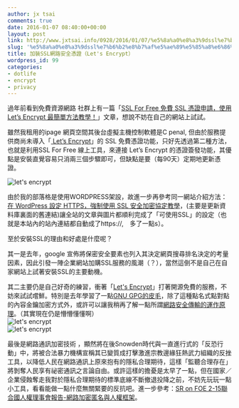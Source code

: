 ```yaml
---
author: jx tsai
comments: true
date: 2016-01-07 08:40:00+00:00
layout: post
link: http://www.jxtsai.info/0928/2016/01/07/%e5%8a%a0%e8%a3%9dssl%e7%b6%b2%e8%b7%af%e5%ae%89%e5%85%a8%e6%86%91%e8%ad%89%ef%bc%88lets-encrypt%ef%bc%89/
slug: '%e5%8a%a0%e8%a3%9dssl%e7%b6%b2%e8%b7%af%e5%ae%89%e5%85%a8%e6%86%91%e8%ad%89%ef%bc%88lets-encrypt%ef%bc%89'
title: 加裝SSL網路安全憑證（Let's Encrypt）
wordpress_id: 99
categories:
- dotlife
- encrypt
- privacy
---
```


過年前看到免費資源網路 社群上有一篇「[SSL For Free 免費 SSL 憑證申請，使用 Let’s Encrypt 最簡單方法教學！](https://free.com.tw/ssl-for-free/)」文章，想說不妨在自己的網站上試試。  
  
雖然我租用的ipage 網頁空間其後台虛擬主機控制軟體是C penal, 但由於服務提供商尚未導入「[ Let’s Encrypt](https://letsencrypt.org/)」的 SSL 免費憑證功能，只好先透過第二種方法，也就是利用SSL For Free 線上工具，來連接 Let’s Encrypt 的憑證簽發功能，其優點是安裝直覺容易只消兩三個步驟即可，但缺點是要（每90天）定期地更新憑證。  
  
![let's encrypt](https://letsencrypt.org/images/howitworks_certificate.png)  
  
由於我的部落格是使用WORDPRESS架設，故進一步再參考同一網站介紹方法：[在 WordPress 設定 HTTPS，強制使用 SSL 安全加密協定教學](https://free.com.tw/moving-to-https-on-wordpress/)，(主要是更新資料庫裏面的舊連結)讓全站的文章與圖片都順利完成了「可使用SSL」的設定（也就是本站內的站內連結都自動成了https://,　多了一點s）。  
  
至於安裝SSL的理由和好處是什麼呢？  
  
其一是去年，google 宣佈將保密安全要素也列入其決定網頁搜尋排名決定的考量因素，因此引發一陣企業網站加購SSL服務的風潮（？），當然這倒不是自己在自家網站上試著安裝SSL的主要動機。  
  
其二主要仍是自己好奇的練習，衝著「[Let's Encrypt](https://letsencrypt.org/)」打著開源免費的服務，不妨來試試嚐鮮。特別是去年學習了一點[GNU GPG的皮毛](http://self.jxtsai.info/2015/09/gpg.html)，除了這種點名式點對點的內容金鑰加密方式外，或許可以讓我稍再了解一點所謂[網路安全傳輸的運作原理](https://letsencrypt.org/howitworks/technology/)。（其實現在仍是懵懵懂懂啊）  
![let's encrypt](https://letsencrypt.org/images/howitworks_challenge.png)  
![let's encrypt](https://letsencrypt.org/images/howitworks_authorization.png)  
  
最後是網路通訊加密技術 ，顯然將在後Snowden時代與一直進行式的「反恐行動」中，將被合法暴力機構宣稱其已變質成打擊激進宗教邊緣狂熱武力組織的反挫工具，以降低人民在網路通訊上原來抱有的隱私合理期待，這樣「監聽合理存在」將剝奪人民享有祕密通訊之言論自由。或許這樣的擔憂是太早了一點，但在國家／企業侵蝕奪走我對於隱私合理期待的標準底線不斷撤退投降之前，不妨先玩玩一點小工具，看看能做一點什麼無關緊要的反抗吧。進一步參考：[SR on FOE 2-15聯合國人權理事會報告-網路加密匿名與人權框架](http://self.jxtsai.info/2015/05/sr-on-foe.html)。
